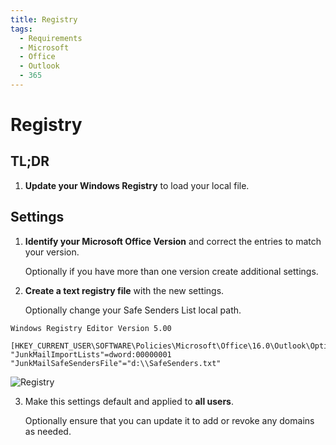 ```yaml
---
title: Registry
tags:
  - Requirements
  - Microsoft
  - Office
  - Outlook
  - 365
---
```

# Registry

## TL;DR

1. **Update your Windows Registry** to load your local file.

## Settings

1. **Identify your Microsoft Office Version** and correct the entries to match your version.

   Optionally if you have more than one version create additional settings.

2. **Create a text registry file** with the new settings.

   Optionally change your Safe Senders List local path.

```
Windows Registry Editor Version 5.00

[HKEY_CURRENT_USER\SOFTWARE\Policies\Microsoft\Office\16.0\Outlook\Options\Mail]
"JunkMailImportLists"=dword:00000001
"JunkMailSafeSendersFile"="d:\\SafeSenders.txt"
```

  ![Registry](https://cdn.phishx.io/phishx-docs/images/phishx_settings_docs_safe_senders_list_02.jpg)

3. Make this settings default and applied to **all users**.

   Optionally ensure that you can update it to add or revoke any domains as needed.